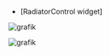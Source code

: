 * [RadiatorControl widget]
  
![grafik](https://github.com/hmerk/semanticHomeMenu/blob/main/screenshots/RadiatorControl_dark.jpg)
  
![grafik](https://github.com/hmerk/semanticHomeMenu/blob/main/screenshots/RadiatorControlExpanded_dark.jpg)
